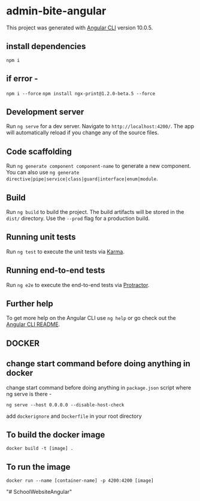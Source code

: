 # admin-bite-angular

This project was generated with [Angular CLI](https://github.com/angular/angular-cli) version 10.0.5.

## install dependencies
`npm i`

## if error - 
`npm i --force`
`npm install ngx-print@1.2.0-beta.5 --force`

## Development server

Run `ng serve` for a dev server. Navigate to `http://localhost:4200/`. The app will automatically reload if you change any of the source files.

## Code scaffolding

Run `ng generate component component-name` to generate a new component. You can also use `ng generate directive|pipe|service|class|guard|interface|enum|module`.

## Build

Run `ng build` to build the project. The build artifacts will be stored in the `dist/` directory. Use the `--prod` flag for a production build.

## Running unit tests

Run `ng test` to execute the unit tests via [Karma](https://karma-runner.github.io).

## Running end-to-end tests

Run `ng e2e` to execute the end-to-end tests via [Protractor](http://www.protractortest.org/).

## Further help

To get more help on the Angular CLI use `ng help` or go check out the [Angular CLI README](https://github.com/angular/angular-cli/blob/master/README.md).

## DOCKER
## change start command before doing anything in docker
change start command before doing anything in `package.json` script where ng serve is there - 

`ng serve --host 0.0.0.0 --disable-host-check`

add `dockerignore` and `Dockerfile` in your root directory

## To build the docker image 

`docker build -t [image] .`

## To run the image

`docker run --name [container-name] -p 4200:4200 [image]`

"# SchoolWebsiteAngular" 
